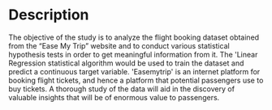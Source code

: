 # Description

The objective of the study is to analyze the flight booking dataset obtained from the “Ease My Trip” website and to conduct various statistical hypothesis tests in order to get meaningful information from it. The 'Linear Regression statistical algorithm would be used to train the dataset and predict a continuous target variable. 'Easemytrip' is an internet platform for booking flight tickets, and hence a platform that potential passengers use to buy tickets. A thorough study of the data will aid in the discovery of valuable insights that will be of enormous value to passengers.
